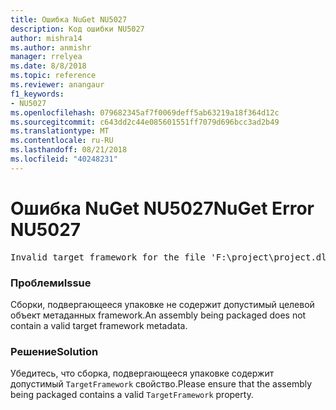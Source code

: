 ```yaml
---
title: Ошибка NuGet NU5027
description: Код ошибки NU5027
author: mishra14
ms.author: anmishr
manager: rrelyea
ms.date: 8/8/2018
ms.topic: reference
ms.reviewer: anangaur
f1_keywords:
- NU5027
ms.openlocfilehash: 079682345af7f0069deff5ab63219a18f364d12c
ms.sourcegitcommit: c643dd2c44e085601551ff7079d696bcc3ad2b49
ms.translationtype: MT
ms.contentlocale: ru-RU
ms.lasthandoff: 08/21/2018
ms.locfileid: "40248231"
---
```

# <a name="nuget-error-nu5027"></a><span data-ttu-id="74d9c-103">Ошибка NuGet NU5027</span><span class="sxs-lookup"><span data-stu-id="74d9c-103">NuGet Error NU5027</span></span>
<pre>Invalid target framework for the file 'F:\project\project.dll'.</pre>

### <a name="issue"></a><span data-ttu-id="74d9c-104">Проблеми</span><span class="sxs-lookup"><span data-stu-id="74d9c-104">Issue</span></span>

<span data-ttu-id="74d9c-105">Сборки, подвергающееся упаковке не содержит допустимый целевой объект метаданных framework.</span><span class="sxs-lookup"><span data-stu-id="74d9c-105">An assembly being packaged does not contain a valid target framework metadata.</span></span>


### <a name="solution"></a><span data-ttu-id="74d9c-106">Решение</span><span class="sxs-lookup"><span data-stu-id="74d9c-106">Solution</span></span>

<span data-ttu-id="74d9c-107">Убедитесь, что сборка, подвергающееся упаковке содержит допустимый `TargetFramework` свойство.</span><span class="sxs-lookup"><span data-stu-id="74d9c-107">Please ensure that the assembly being packaged contains a valid `TargetFramework` property.</span></span>

